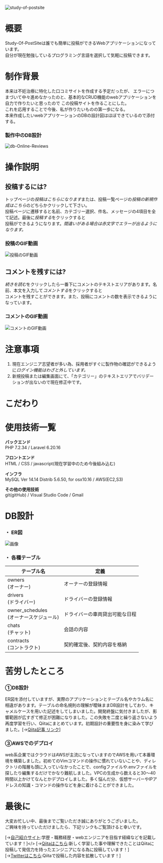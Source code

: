 ![study-of-postsite](https://user-images.githubusercontent.com/64835852/111588119-79d33c00-8806-11eb-8942-144dd1a65b52.jpg)



# 概要
Study-Of-PostSiteは誰でも簡単に投稿ができるWebアプリケーションになっています。<br>
自分が現在勉強しているプログラミング言語を選択して気軽に投稿できます。


# 制作背景
本来は不妊治療に特化した口コミサイトを作成する予定だったが、
エラーにつまづいて中々進めなかったのと、基本的なCRUD機能のwebアプリケーションを自力で作りたいと思ったので
この投稿サイトを作ることにした。<br>
これを応用することで今後、私が作りたいものの第一歩になる。<br>
本来作成したいwebアプリケーションのDBの設計図はほぼできているので添付する。

### 製作中のDB設計
![db-Online-Reviews](https://user-images.githubusercontent.com/64835852/111604791-00911480-8819-11eb-9592-12720d05caa9.jpg)



# 操作説明


## 投稿するには?
トップページの*投稿はこちらになります*または、投稿一覧ページの*投稿の新規作成はこちら*のどちらかクリックして下さい。<br>
投稿ページに遷移すると名前、カテゴリー選択、件名、メッセージの4項目を全て記述。最後に*投稿する*をクリックすると<br>
投稿ができるようになります。*間違いがある場合は赤文字でエラーが出るようになります。*

### 投稿のGIF動画
![投稿のGIF動画](https://user-images.githubusercontent.com/64835852/111613125-89ac4980-8821-11eb-8b68-f12a70c4c7ce.gif)

## コメントを残すには?
*続きを読む*をクリックしたら一番下にコメントのテキストエリアがあります。名前、本文を入力して*コメントする*をクリックすると<br>
コメントを残すことができます。また、投稿にコメントの数を表示できるようになっています。

### コメントのGIF動画
![コメントのGIF動画](https://user-images.githubusercontent.com/64835852/111614299-c75da200-8822-11eb-9adf-ea11f60489ec.gif)

# 注意事項

1. 現在エンジニア志望者が多い為、採用者がすぐに製作物の確認ができるように*ログイン機能はわざと外しています。*
2. 新規投稿または編集画面にて、「カテゴリー」のテキストエリアでバリデーションが出ないので現在修正中です。

# こだわり




# 使用技術一覧
**バックエンド**<br>
PHP 7.2.34 / Laravel 6.20.16

**フロントエンド**<br>
HTML / CSS / javascript(現在学習中のため今後組み込む)

**インフラ**<br>
MySQL Ver 14.14 Distrib 5.6.50, for osx10.16 / AWS(EC2,S3)

**その他の使用技術**<br>
git(gitHub) / Visual Studio Code / Gmail

# DB設計
### ・ ER図
![画像](/ReadmeFolder/finaltable.png)
### ・ 各種テーブル

| **テーブル名** | **定義** |
| ---- | ---- |
| owners<br>(オーナー) | オーナーの登録情報 |
| drivers<br>(ドライバー) | ドライバーの登録情報 |
| owner_schedules<br>(オーナースケジュール) | ドライバーの車両貸出可能な日程 |
| chats<br>(チャット) | 会話の内容 |
| contracts<br>(コントラクト) | 契約確定後、契約内容を格納|


# 苦労したところ

### ①DB設計
ER図を添付していますが、実際のアプリケーションとテーブル名やカラム名に相違があります。テーブルの命名規則の理解が曖昧ままDB設計をしており、キャメルケースを用いた記述をしてしまいました。開発終盤に気付きましたが、影響範囲が広すぎて修正が困難になりました。この失敗を二度と繰り返さないよう再度学習を行い、Qiitaにまとめています。初期設計の重要性を身に染みて学びました。[→[Qiita記事 リンク](https://qiita.com/tatsuya_1995/items/4b706fc40fe2f300bbc0)]


### ③AWSでのデプロイ
web系企業ではクラウドはAWSが主流になっていますのでAWSを用いて本番環境を構築しました。初めてのVimコマンドの操作に慣れていないことや、ディレクトリの階層も頭に入っていなかったことで、configファイルや.envファイルを探したり編集するだけでかなり難航しました。VPCの生成から数えると30〜40時間以上かけてなんとかデプロイしました。多く悩んだ分、仮想サーバーやIPアドレスの知識・コマンドの操作などを身に着けることができました。


# 最後に
大変お忙しい中、最後までご覧いただき誠にありがとうございました。<br>
ご興味を持っていただけましたら、下記リンクもご覧頂けると幸いです。<br>

[→[自己紹介サイト](url):学歴・職務経歴・webエンジニアを目指す経緯などを記載しています！]</>
[→[Qiitaはこちら](https://qiita.com/yutarou):新しく学習した事や理解できたことはQiitaに投稿して発信力を持ったエンジニアになる為に投稿しています！]</br>
[→[Twitterはこちら](https://twitter.com/Fisher21663470):Qiitaで投稿した内容を拡散しています！]</br>

